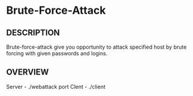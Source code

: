# Brute-Force-Attack
DESCRIPTION
  -----------
  Brute-force-attack give you opportunity to attack specified host by brute forcing with given passwords and logins.
  
OVERVIEW
  -----------
  Server - ./webattack port 
  Clent - ./client
